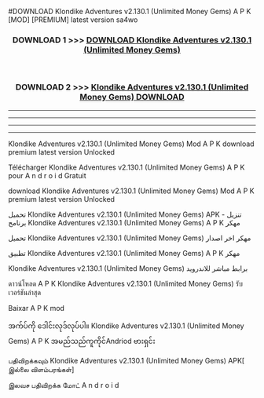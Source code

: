 #DOWNLOAD Klondike Adventures  v2.130.1 (Unlimited Money Gems) A P K [MOD] [PREMIUM] latest version sa4wo



<div align="center">

<h3>DOWNLOAD 1 >>> <a href="https://teeasianyam.web.app?sq=Klondike Adventures  v2.130.1 (Unlimited Money Gems)">DOWNLOAD Klondike Adventures  v2.130.1 (Unlimited Money Gems) </a></h3><br>

<h3>DOWNLOAD 2 >>> <a href="https://teeasianyam.web.app?sq=Klondike Adventures  v2.130.1 (Unlimited Money Gems) ">Klondike Adventures  v2.130.1 (Unlimited Money Gems)  DOWNLOAD </a></h3>

</div>


----------------------------------------------------------

----------------------------------------------------------

----------------------------------------------------------

----------------------------------------------------------


Klondike Adventures  v2.130.1 (Unlimited Money Gems)  Mod A P K download premium latest version Unlocked

Télécharger Klondike Adventures  v2.130.1 (Unlimited Money Gems)  A P K pour A n d r o i d Gratuit

download Klondike Adventures  v2.130.1 (Unlimited Money Gems)  Mod A P K premium latest version Unlocked

تحميل Klondike Adventures  v2.130.1 (Unlimited Money Gems)  APK - تنزيل برنامج Klondike Adventures  v2.130.1 (Unlimited Money Gems)  A P K مهكر

تحميل Klondike Adventures  v2.130.1 (Unlimited Money Gems)  مهكر اخر اصدار

تطبيق Klondike Adventures  v2.130.1 (Unlimited Money Gems)  A P K مهكر

Klondike Adventures  v2.130.1 (Unlimited Money Gems)  برابط مباشر للاندرويد

ดาวน์โหลด A P K Klondike Adventures  v2.130.1 (Unlimited Money Gems)  รับเวอร์ชันล่าสุด

Baixar A P K mod

အက်ပ်ကို ဒေါင်းလုဒ်လုပ်ပါ။ Klondike Adventures  v2.130.1 (Unlimited Money Gems)  A P K အမည်သည်ကူကိုင်Andriod ဗားရှင်း

பதிவிறக்கவும் Klondike Adventures  v2.130.1 (Unlimited Money Gems)  APK[ இல்லை விளம்பரங்கள்] 
 
இலவச பதிவிறக்க மோட் A n d r o i d



